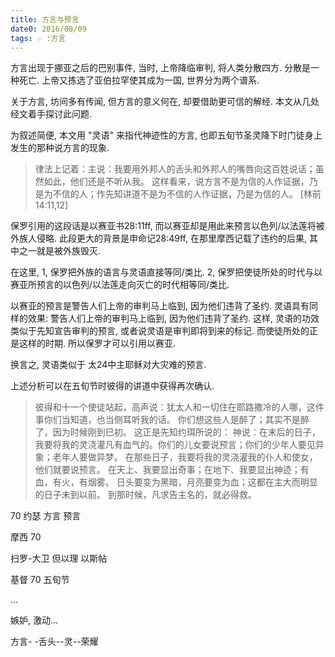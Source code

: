 ```yaml
---
title: 方言与预言
date0: 2016/08/09
tags: ☆ :方言
---
```


方言出现于挪亚之后的巴别事件, 当时, 上帝降临审判, 将人类分散四方. 分散是一种死亡. 上帝又拣选了亚伯拉罕使其成为一国, 世界分为两个谱系.



关于方言, 坊间多有传闻, 但方言的意义何在, 却要借助更可信的解经. 本文从几处经文着手探讨此问题.

为叙述简便, 本文用 "灵语" 来指代神迹性的方言, 也即五旬节圣灵降下时门徒身上发生的那种说方言的现象.

> 律法上记着：主说：我要用外邦人的舌头和外邦人的嘴唇向这百姓说话；虽然如此，他们还是不听从我。 这样看来，说方言不是为信的人作证据，乃是为不信的人；作先知讲道不是为不信的人作证据，乃是为信的人。 [林前14:11,12]

保罗引用的这段话是以赛亚书28:11ff, 而以赛亚却是用此来预言以色列/以法莲将被外族人侵略. 此段更大的背景是申命记28:49ff, 在那里摩西记载了违约的后果, 其中之一就是被外族毁灭.

在这里,
1, 保罗把外族的语言与灵语直接等同/类比.
2, 保罗把使徒所处的时代与以赛亚所预言的以色列/以法莲走向灭亡的时代相等同/类比.

以赛亚的预言是警告人们上帝的审判马上临到, 因为他们违背了圣约.
灵语具有同样的效果: 警告人们上帝的审判马上临到, 因为他们违背了圣约.
这样, 灵语的功效类似于先知宣告审判的预言, 或者说灵语是审判即将到来的标记. 而使徒所处的正是这样的时期.
所以保罗才可以引用以赛亚.

换言之, 灵语类似于 太24中主耶稣对大灾难的预言.

上述分析可以在五旬节时彼得的讲道中获得再次确认.

> 彼得和十一个使徒站起，高声说：犹太人和一切住在耶路撒冷的人哪，这件事你们当知道，也当侧耳听我的话。 你们想这些人是醉了；其实不是醉了，因为时候刚到巳初。 这正是先知约珥所说的：
神说：在末后的日子，我要将我的灵浇灌凡有血气的。你们的儿女要说预言；你们的少年人要见异象；老年人要做异梦。 在那些日子，我要将我的灵浇灌我的仆人和使女，他们就要说预言。 在天上、我要显出奇事；在地下、我要显出神迹；有血，有火，有烟雾。 日头要变为黑暗，月亮要变为血；这都在主大而明显的日子未到以前。 到那时候，凡求告主名的，就必得救。




70
约瑟 方言 预言

摩西
70

扫罗-大卫
但以理
以斯帖

基督
70
五旬节

...


嫉妒, 激动...


方言-  -舌头--灵--荣耀
